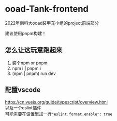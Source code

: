 # ooad-Tank-frontend

2022年南科大ooad装甲车小组的project前端部分

建议使用pnpm构建！

## 怎么让这玩意跑起来
1. 装个npm or pnpm
2. npm i | pnpm i
3. (npm | pnpm) run dev

## 配置vscode
https://cn.vuejs.org/guide/typescript/overview.html  
以及一个eslint插件  
可能需要在设置里加一行`"eslint.format.enable": true`
